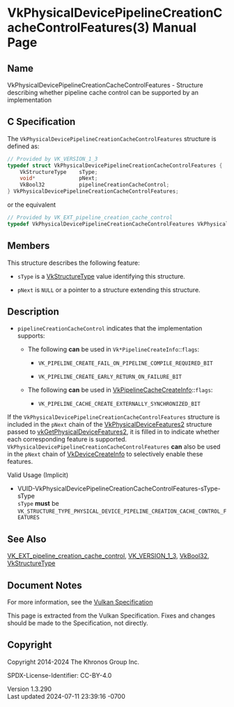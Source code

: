 # VkPhysicalDevicePipelineCreationCacheControlFeatures(3) Manual Page

## Name

VkPhysicalDevicePipelineCreationCacheControlFeatures - Structure
describing whether pipeline cache control can be supported by an
implementation



## <a href="#_c_specification" class="anchor"></a>C Specification

The `VkPhysicalDevicePipelineCreationCacheControlFeatures` structure is
defined as:

``` c
// Provided by VK_VERSION_1_3
typedef struct VkPhysicalDevicePipelineCreationCacheControlFeatures {
    VkStructureType    sType;
    void*              pNext;
    VkBool32           pipelineCreationCacheControl;
} VkPhysicalDevicePipelineCreationCacheControlFeatures;
```

or the equivalent

``` c
// Provided by VK_EXT_pipeline_creation_cache_control
typedef VkPhysicalDevicePipelineCreationCacheControlFeatures VkPhysicalDevicePipelineCreationCacheControlFeaturesEXT;
```

## <a href="#_members" class="anchor"></a>Members

This structure describes the following feature:

- `sType` is a [VkStructureType](https://registry.khronos.org/vulkan/specs/1.3-extensions/man/html/VkStructureType.html) value identifying
  this structure.

- `pNext` is `NULL` or a pointer to a structure extending this
  structure.

## <a href="#_description" class="anchor"></a>Description

- <span id="extension-features-pipelineCreationCacheControl"></span>
  `pipelineCreationCacheControl` indicates that the implementation
  supports:

  - The following **can** be used in `Vk*PipelineCreateInfo`::`flags`:

    - `VK_PIPELINE_CREATE_FAIL_ON_PIPELINE_COMPILE_REQUIRED_BIT`

    - `VK_PIPELINE_CREATE_EARLY_RETURN_ON_FAILURE_BIT`

  - The following **can** be used in
    [VkPipelineCacheCreateInfo](https://registry.khronos.org/vulkan/specs/1.3-extensions/man/html/VkPipelineCacheCreateInfo.html)::`flags`:

    - `VK_PIPELINE_CACHE_CREATE_EXTERNALLY_SYNCHRONIZED_BIT`

If the `VkPhysicalDevicePipelineCreationCacheControlFeatures` structure
is included in the `pNext` chain of the
[VkPhysicalDeviceFeatures2](https://registry.khronos.org/vulkan/specs/1.3-extensions/man/html/VkPhysicalDeviceFeatures2.html) structure
passed to
[vkGetPhysicalDeviceFeatures2](https://registry.khronos.org/vulkan/specs/1.3-extensions/man/html/vkGetPhysicalDeviceFeatures2.html), it is
filled in to indicate whether each corresponding feature is supported.
`VkPhysicalDevicePipelineCreationCacheControlFeatures` **can** also be
used in the `pNext` chain of
[VkDeviceCreateInfo](https://registry.khronos.org/vulkan/specs/1.3-extensions/man/html/VkDeviceCreateInfo.html) to selectively enable
these features.

Valid Usage (Implicit)

- <a
  href="#VUID-VkPhysicalDevicePipelineCreationCacheControlFeatures-sType-sType"
  id="VUID-VkPhysicalDevicePipelineCreationCacheControlFeatures-sType-sType"></a>
  VUID-VkPhysicalDevicePipelineCreationCacheControlFeatures-sType-sType  
  `sType` **must** be
  `VK_STRUCTURE_TYPE_PHYSICAL_DEVICE_PIPELINE_CREATION_CACHE_CONTROL_FEATURES`

## <a href="#_see_also" class="anchor"></a>See Also

[VK_EXT_pipeline_creation_cache_control](https://registry.khronos.org/vulkan/specs/1.3-extensions/man/html/VK_EXT_pipeline_creation_cache_control.html),
[VK_VERSION_1_3](https://registry.khronos.org/vulkan/specs/1.3-extensions/man/html/VK_VERSION_1_3.html), [VkBool32](https://registry.khronos.org/vulkan/specs/1.3-extensions/man/html/VkBool32.html),
[VkStructureType](https://registry.khronos.org/vulkan/specs/1.3-extensions/man/html/VkStructureType.html)

## <a href="#_document_notes" class="anchor"></a>Document Notes

For more information, see the <a
href="https://registry.khronos.org/vulkan/specs/1.3-extensions/html/vkspec.html#VkPhysicalDevicePipelineCreationCacheControlFeatures"
target="_blank" rel="noopener">Vulkan Specification</a>

This page is extracted from the Vulkan Specification. Fixes and changes
should be made to the Specification, not directly.

## <a href="#_copyright" class="anchor"></a>Copyright

Copyright 2014-2024 The Khronos Group Inc.

SPDX-License-Identifier: CC-BY-4.0

Version 1.3.290  
Last updated 2024-07-11 23:39:16 -0700
